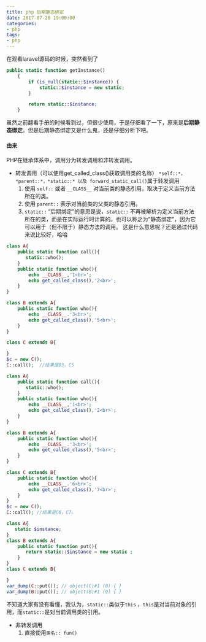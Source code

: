```yaml
---
title: php 后期静态绑定
date: 2017-07-28 19:00:00
categories:
- php
tags:
- php
---
```


在观看laravel源码的时候，突然看到了

```php
public static function getInstance()
    {
        if (is_null(static::$instance)) {
            static::$instance = new static;
        }

        return static::$instance;
    }
```
虽然之前翻看手册的时候看到过，但很少使用，于是仔细看了一下，原来是**后期静态绑定**。但是后期静态绑定又是什么鬼，还是仔细分析下吧。
#### 由来
PHP在继承体系中，调用分为转发调用和非转发调用。
- 转发调用（可以使用get_called_class()获取调用类的名称）
  `*self::*，*parent::*，*static::* 以及 forward_static_call()`属于转发调用
  1. 使用 `self::` 或者 `__CLASS__` 对当前类的静态引用，取决于定义当前方法所在的类。
  2. 使用 `parent::` 表示对当前类的父类的静态引用。
  3. `static::` “后期绑定”的意思是说，`static::` 不再被解析为定义当前方法所在的类，而是在实际运行时计算的。也可以称之为“静态绑定”，因为它可以用于（但不限于）静态方法的调用。
    这是什么意思呢？还是通过代码来说比较好，哈哈

```php
class A{
    public static function call(){
       static::who();
    }
    public static function who(){
        echo __CLASS__,'1<br>';
        echo get_called_class(),'2<br>';
    }
}

class B extends A{
    public static function who(){
        echo __CLASS__.'3<br>';
        echo get_called_class(),'5<br>';
    }
}

class C extends B{

}
$c = new C();
C::call();  //结果是B3，C5
```
```php
class A{
    public static function call(){
       static::who();
    }
    public static function who(){
        echo __CLASS__,'1<br>';
        echo get_called_class(),'2<br>';
    }
}

class B extends A{
    public static function who(){
        echo __CLASS__.'3<br>';
        echo get_called_class(),'5<br>';
    }
}

class C extends B{
    public static function who(){
        echo __CLASS__.'6<br>';
        echo get_called_class(),'7<br>';
    }
}
$c = new C();
C::call(); //结果是C6，C7。
```
```php
class A{
   static $instance;
}
class B extends A{
    public static function put(){
       return static::$instance = new static ;
    }
}
class C extends B{

}
var_dump(C::put()); // object(C)#1 (0) { }
var_dump(B::put()); // object(B)#1 (0) { }
```
不知道大家有没有看懂，我认为，`static::`类似于`this` ，`this`是对当前对象的引用，而`static::`是对当前调用类的引用。
- 非转发调用
  1.  直接使用`类名:: fun()`

